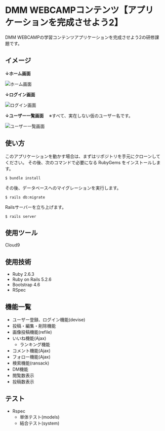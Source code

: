 # DMM WEBCAMPコンテンツ【アプリケーションを完成させよう2】
DMM WEBCAMPの学習コンテンツアプリケーションを完成させよう2の研修課題です。

## イメージ
**↓ホーム画面**

![ホーム画面](https://user-images.githubusercontent.com/86041660/147623862-01b71e01-4867-4875-8ca7-9d474ba6161e.png)

**↓ログイン画面**

![ログイン画面](https://user-images.githubusercontent.com/86041660/147848041-e0a652cc-f4c0-40b6-87a9-6141ad9bad07.png)

**↓ユーザー一覧画面**
　※すべて、実在しない仮のユーザー名です。

![ユーザー一覧画面](https://user-images.githubusercontent.com/86041660/147848061-170e2451-51fc-44dc-92d2-74d8068a8160.png)

## 使い方

このアプリケーションを動かす場合は、まずはリポジトリを手元にクローンしてください。
その後、次のコマンドで必要になる RubyGems をインストールします。

```
$ bundle install
```

その後、データベースへのマイグレーションを実行します。

```
$ rails db:migrate
```

Railsサーバーを立ち上げます。

```
$ rails server
```

## 使用ツール
Cloud9

## 使用技術
- Ruby 2.6.3
- Ruby on Rails 5.2.6
- Bootstrap 4.6
- RSpec

## 機能一覧
- ユーザー登録、ログイン機能(devise)
- 投稿・編集・削除機能
- 画像投稿機能(refile)
- いいね機能(Ajax)
  - ランキング機能
- コメント機能(Ajax)
- フォロー機能(Ajax)
- 検索機能(ransack)
- DM機能
- 閲覧数表示
- 投稿数表示

## テスト
- Rspec
  - 単体テスト(models)
  - 結合テスト(system)
